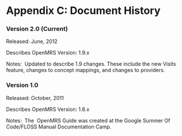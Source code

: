 # Appendix C: Document History

### Version 2.0 (Current)

Released: June, 2012

Describes OpenMRS Version: 1.9.x

Notes:  Updated to describe 1.9 changes. These include the new Visits feature, changes to concept mappings, and changes to providers.

### Version 1.0

Released: October, 2011

Describes OpenMRS Version: 1.8.x

Notes:  The  OpenMRS Guide was created at the Google Summer Of Code/FLOSS Manual Documentation Camp.

